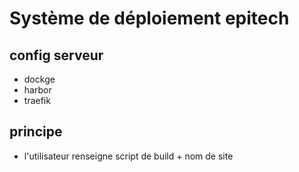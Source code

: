 # Système de déploiement epitech

## config serveur

- dockge
- harbor
- traefik


## principe

- l'utilisateur renseigne script de build + nom de site
